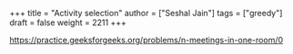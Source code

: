 +++
title = "Activity selection"
author = ["Seshal Jain"]
tags = ["greedy"]
draft = false
weight = 2211
+++

<https://practice.geeksforgeeks.org/problems/n-meetings-in-one-room/0>
